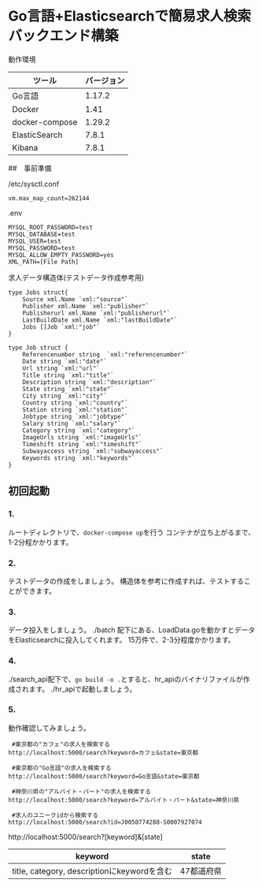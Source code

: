 # Go言語+Elasticsearchで簡易求人検索バックエンド構築

動作環境

|ツール|バージョン|
| --- | --- |
| Go言語 | 1.17.2 |
| Docker | 1.41 |
| docker-compose | 1.29.2  |
| ElasticSearch | 7.8.1 |
| Kibana | 7.8.1 |



##　事前準備 

/etc/sysctl.conf

```
vm.max_map_count=262144
```

.env

```
MYSQL_ROOT_PASSWORD=test
MYSQL_DATABASE=test
MYSQL_USER=test
MYSQL_PASSWORD=test
MYSQL_ALLOW_EMPTY_PASSWORD=yes
XML_PATH=[File Path]
```

求人データ構造体(テストデータ作成参考用)
```
type Jobs struct{
	Source xml.Name `xml:"source"`
	Publisher xml.Name `xml:"publisher"`
	Publisherurl xml.Name `xml:"publisherurl"`
	LastBuildDate xml.Name `xml:"lastBuildDate"`
	Jobs []Job `xml:"job"`
}

type Job struct {
	Referencenumber string  `xml:"referencenumber"`
	Date string `xml:"date"`
	Url string `xml:"url"`
	Title string `xml:"title"`
	Description string `xml:"description"`
	State string `xml:"state"`
	City string `xml:"city"`
	Country string `xml:"country"`
	Station string `xml:"station"`
	Jobtype string `xml:"jobtype"`
	Salary string `xml:"salary"`
	Category string `xml:"category"`
	ImageUrls string `xml:"imageUrls"`
	Timeshift string `xml:"timeshift"`
	Subwayaccess string `xml:"subwayaccess"`
	Keywords string `xml:"keywords"`
}
```

## 初回起動

### 1.

ルートディレクトリで、`docker-compose up`を行う
コンテナが立ち上がるまで、1-2分程かかります。

### 2.

テストデータの作成をしましょう。
構造体を参考に作成すれば、テストすることができます。

### 3.

データ投入をしましょう。
./batch 配下にある、LoadData.goを動かすとデータをElasticsearchに投入してくれます。
15万件で、2-3分程度かかります。

### 4.
./search_api配下で、`go build -o .`とすると、hr_apiのバイナリファイルが作成されます。
./hr_apiで起動しましょう。

### 5.

動作確認してみましょう。

```
 #東京都の"カフェ"の求人を検索する
http://localhost:5000/search?keyword=カフェ&state=東京都

 #東京都の"Go言語"の求人を検索する
http://localhost:5000/search?keyword=Go言語&state=東京都

 #神奈川県の"アルバイト・パート"の求人を検索する
http://localhost:5000/search?keyword=アルバイト・パート&state=神奈川県

 #求人のユニークidから検索する
http://localhost:5000/search?id=J0050774288-S0007927074
```

http://localhost:5000/search?[keyword]&[state]

|keyword|state|
|---|---|
|title, category, descriptionにkeywordを含む|47都道府県|
